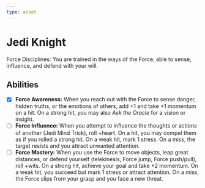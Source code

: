```yaml
---
type: asset
---
```

# Jedi Knight

Force Disciplines: 
You are trained in the ways of the Force, able to sense, influence, and defend with your will.

## Abilities

- [x] **Force Awareness:** When you reach out with the Force to sense danger, hidden truths, or the emotions of others, add +1 and take +1 momentum on a hit. On a strong hit, you may also _Ask the Oracle_ for a vision or insight.
- [ ] **Force Influence:** When you attempt to influence the thoughts or actions of another (Jedi Mind Trick), roll +heart. On a hit, you may compel them as if you rolled a strong hit. On a weak hit, mark 1 stress. On a miss, the target resists and you attract unwanted attention.
- [ ] **Force Mastery:** When you use the Force to move objects, leap great distances, or defend yourself (telekinesis, Force jump, Force push/pull), roll +wits. On a strong hit, achieve your goal and take +2 momentum. On a weak hit, you succeed but mark 1 stress or attract attention. On a miss, the Force slips from your grasp and you face a new threat.
